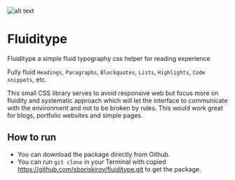 ![alt text](https://s5.gifyu.com/images/hero-fluiditype8b94beab91d8e8db.gif)

# Fluiditype
Fluiditype a simple fluid typography css helper for reading experience
  <p>Fully fluid <code>Headings</code>, <code>Paragraphs</code>, <code>Blockquotes</code>, <code>Lists</code>, <code>Highlights</code>, <code>Code snippets</code>, etc.</p>
  <p>This small CSS library serves to avoid responsive web but focus more on fluidity and systematic approach which will let the interface to communicate with the environment and not to be broken by rules. This would work great for blogs, portfolio websites and simple pages.</p>
  
## How to run
- You can download the package directly from Github.</li>
- You can run ```git clone``` in your Terminal with copied https://github.com/sboriskirov/fluiditype.git to get the package.
